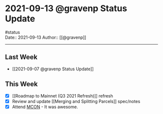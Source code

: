 # 2021-09-13 @gravenp Status Update
#status  
Date:: 2021-09-13
Author:: [[@gravenp]]  

---

## Last Week
- [[2021-09-07 @gravenp Status Update]]

## This Week
- [x] [[Roadmap to Mainnet (Q3 2021 Refresh)]] refresh
- [x] Review and update [[Merging and Splitting Parcels]] spec/notes
- [x] Attend [MCON](https://www.mcon.fun/) - It was awesome.